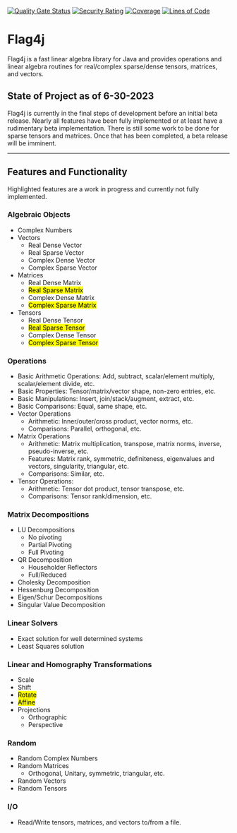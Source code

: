 [![Quality Gate Status](https://sonarcloud.io/api/project_badges/measure?project=jacobdwatters_Flag4j&metric=alert_status)](https://sonarcloud.io/summary/new_code?id=jacobdwatters_Flag4j)
[![Security Rating](https://sonarcloud.io/api/project_badges/measure?project=jacobdwatters_Flag4j&metric=security_rating)](https://sonarcloud.io/summary/new_code?id=jacobdwatters_Flag4j)
[![Coverage](https://sonarcloud.io/api/project_badges/measure?project=jacobdwatters_Flag4j&metric=coverage)](https://sonarcloud.io/summary/new_code?id=jacobdwatters_Flag4j)
[![Lines of Code](https://sonarcloud.io/api/project_badges/measure?project=jacobdwatters_Flag4j&metric=ncloc)](https://sonarcloud.io/summary/new_code?id=jacobdwatters_Flag4j)

# Flag4j
Flag4j is a fast linear algebra library for Java and provides operations and linear algebra routines for real/complex sparse/dense tensors, matrices, and vectors.

## State of Project as of 6-30-2023
Flag4j is currently in the final steps of development before an initial beta release. Nearly all features have been fully implemented or at least have a rudimentary beta implementation.
There is still some work to be done for sparse tensors and matrices. Once that has been completed, a beta release will be imminent.
___

## Features and Functionality
Highlighted features are a work in progress and currently not fully implemented.
### Algebraic Objects
- Complex Numbers
- Vectors
  - Real Dense Vector
  - Real Sparse Vector
  - Complex Dense Vector
  - Complex Sparse Vector
- Matrices
    - Real Dense Matrix
    - <mark>Real Sparse Matrix</mark>
    - Complex Dense Matrix
    - <mark>Complex Sparse Matrix</mark>
- Tensors
    - Real Dense Tensor
    - <mark>Real Sparse Tensor</mark>
    - Complex Dense Tensor
    - <mark>Complex Sparse Tensor</mark>

### Operations
- Basic Arithmetic Operations: Add, subtract, scalar/element multiply, scalar/element divide, etc.
- Basic Properties: Tensor/matrix/vector shape, non-zero entries, etc.
- Basic Manipulations: Insert, join/stack/augment, extract, etc.
- Basic Comparisons: Equal, same shape, etc.
- Vector Operations
  - Arithmetic: Inner/outer/cross product, vector norms, etc.
  - Comparisons: Parallel, orthogonal, etc.
- Matrix Operations
  - Arithmetic: Matrix multiplication, transpose, matrix norms, inverse, pseudo-inverse, etc.
  - Features: Matrix rank, symmetric, definiteness, eigenvalues and vectors, singularity, triangular, etc.
  - Comparisons: Similar, etc. 
- Tensor Operations:
  - Arithmetic: Tensor dot product, tensor transpose, etc.
  - Comparisons: Tensor rank/dimension, etc.

### Matrix Decompositions
- LU Decompositions
  - No pivoting
  - Partial Pivoting
  - Full Pivoting
- QR Decomposition
  - Householder Reflectors
  - Full/Reduced
- Cholesky Decomposition
- Hessenburg Decomposition
- Eigen/Schur Decompositions
- Singular Value Decomposition

### Linear Solvers
- Exact solution for well determined systems
- Least Squares solution

### Linear and Homography Transformations
- Scale
- Shift
- <mark>Rotate</mark>
- <mark>Affine</mark>
- Projections
  - Orthographic
  - Perspective

### Random
- Random Complex Numbers
- Random Matrices
  - Orthogonal, Unitary, symmetric, triangular, etc.
- Random Vectors
- Random Tensors

### I/O
- Read/Write tensors, matrices, and vectors to/from a file.
